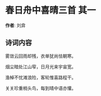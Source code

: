 # 春日舟中喜晴三首  其一

**作者**: 刘弇

## 诗词内容

雾敛云回雨却残，衣单犹尚怯朝寒。

烟尘暗处江山窄，日月光来宇宙宽。

渔棹不忧滩浪险，客轮惟喜路程干。

关关珍重梢头鸟，每到晴中语亦懽。

